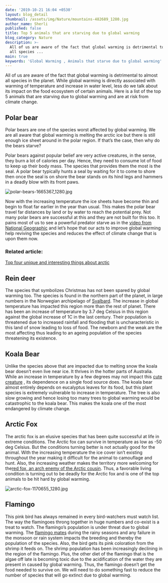 ```yaml
---
date: '2019-10-21 16:04 +0530'
layout: blog_detail
thumbnail: /assets/img/Nature/mountains-482689_1280.jpg
author_name: Sherli
published: false
title: Top 5 animals that are starving due to global warming
blog_category: Nature
description: >-
  All of us are aware of the fact that global warming is detrimental to almost
  all species ...
main: true
keywords: 'Global Warming , Animals that starve due to global warming'
---
```


All of us are aware of the fact that global warming is detrimental to almost all species in the planet. While global warming is directly associated with warming of temperature and increase in water level, less do we talk about its impact on the food ecosystem of certain animals. Here is a list of the top 5 animals that are starving due to global warming and are at risk from climate change.

## Polar bear
Polar bears are one of the species worst affected by global warming. We are all aware that global warming is melting the arctic ice but there is still enough ice sheet around in the polar region. If that’s the case, then why do the bears starve?

 Polar bears against popular belief are very active creatures, in the sense, they burn a lot of calories per day. Hence, they need to consume lot of food to keep up their body mass. The species that provides them the most is the seal. A polar bear typically hunts a seal by waiting for it to come to shore then once the seal is on shore the bear stands on its hind legs and hammers in a deadly blow with its front paws.
 
 ![polar-bears-1665367_1280.jpg]({{site.baseurl}}/assets/img/Animals/polar-bears-1665367_1280.jpg)

 Now with the increasing temperature the ice sheets have become thin and begin to float far earlier in the year than usual. This makes the polar bear travel far distances by land or by water to reach the potential prey. Not many polar bears are successful at this and they are not built for this too. It pains most of us to see a powerful predator starve as in the [video from National Geographic](https://www.youtube.com/watch?v=_JhaVNJb3ag) and let’s hope that our acts to improve global warming help reviving the species and reduces the effect of climate change that is upon them now.
 
### Related article:
[Top four unique and interesting things about arctic](https://www.toknowisgood.com/2019/09/17/top-4-unique-and-interesting-things-about-the-arctic.html)

## Rein deer

The species that symbolizes Christmas has not been spared by global warming too. The species is found in the northern part of the planet, in large numbers in the Norwegian archipelago of [Svalbard](https://en.wikipedia.org/wiki/Svalbard). The increase in global temperature has impacted this region more than the rest of planet. There has been an increase of temperature by 3.7 deg Celsius in this region against the global increase of 1C in the last century. Their population is threatened due to increased rainfall and flooding that is uncharacteristic in this land of snow leading to loss of food. The newborn and the weak are the most affecting thus leading to an ageing population of the species threatening its existence. 


## Koala Bear
Unlike the species above that are impacted due to melting snow the koala bear doesn’t even live near ice. It thrives in the hotter parts of Australia. While an increase in temperature by a few degrees may not impact this [cute creature](toknowisgood.com/2019/02/12/top-six-cutest-animals-in-the-world.html) , its dependence on a single food source does. The koala bear almost entirely depends on eucalyptus leaves for its food, but this plant species is extremely vulnerable to increase in temperature. The tree is also slow growing and hence losing too many trees to global warming would be catastrophic to the koala bear. This makes the koala one of the most endangered by climate change.

## Arctic Fox
The arctic fox is an elusive species that has been quite successful at life in extreme conditions. The Arctic fox can survive in temperature as low as -50 deg Celsius. But the conditions turning better is not actually good for the animal. With the increasing temperature the ice cover isn’t existing throughout the year making it difficult for the animal to camouflage and hunt. Also, the increasing weather makes the territory more welcoming for the[red fox, an arch enemy of the Arctic cousin](https://roaring.earth/fox-vs-fox/). Thus, a favorable living condition is turning out to be deadly for the Arctic fox and is one of the top animals to be hit hard by global warming.

![arctic-fox-1170655_1280.jpg]({{site.baseurl}}/assets/img/Animals/arctic-fox-1170655_1280.jpg)


## Flamingo
This pink bird has always remained in every bird-watchers must watch list. The way the flamingoes throng together in huge numbers and co-exist is a treat to watch. The flamingo’s population is under threat due to global warming. The [flamingo mates](https://www.allaboutflamingos.com/index.php/front/breeding_in_nature) during the rainy seasons and any failure in the monsoon or rain system impacts the breeding and thereby the population of the species. Also, the bird gets its pink coloration from the shrimp it feeds on. The shrimp population has been increasingly declining in the region of the flamingo. Plus, the other diet of the flamingo that is the algae off late is becoming toxic due to the acidification of the water they are present in caused by global warming. Thus, the flamingo doesn’t get the food needed to survive on. We will need to do something fast to reduce the number of species that will go extinct due to global warming.



